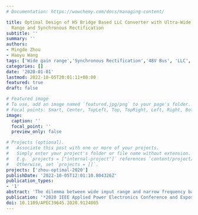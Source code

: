 ```yaml
---
# Documentation: https://wowchemy.com/docs/managing-content/

title: Optimal Design of H5 Bridge Based LLC Converter with Ultra-Wide Input Voltage
  Range and Synchronous Rectification
subtitle: ''
summary: ''
authors:
- Mingde Zhou
- Haoyu Wang
tags: ['Wide gain range','Synchronous Rectification','48V Bus', 'LLC','DC/DC']
categories: []
date: '2020-01-01'
lastmod: 2022-10-05T20:01:11+08:00
featured: true
draft: false

# Featured image
# To use, add an image named `featured.jpg/png` to your page's folder.
# Focal points: Smart, Center, TopLeft, Top, TopRight, Left, Right, BottomLeft, Bottom, BottomRight.
image:
  caption: ''
  focal_point: ''
  preview_only: false

# Projects (optional).
#   Associate this post with one or more of your projects.
#   Simply enter your project's folder or file name without extension.
#   E.g. `projects = ["internal-project"]` references `content/project/deep-learning/index.md`.
#   Otherwise, set `projects = []`.
projects: ['zhou-optimal-2020']
publishDate: '2022-10-05T12:01:10.804326Z'
publication_types:
- '1'
abstract: 'The dilemma between wide input range and narrow frequency band is a classic problem for the frequency modulated LLC converters. Using reconfiguring bridge can mitigate this issue effectively. However, there is a lack of systematic consideration in converter design and optimization. To address this challenge, this work introduces a six-mode LLC converter based on a reconfigurable H5 bridge, and systematically presents its optimal design methodology in ultra-wide input range applications. The dual LLC resonant tanks are driven by identical switching frequency, and provide a normalized gain range from 1 to 5. Synchronized rectification is employed on the secondary side to improve the gain and efficiency. The load distributions between dual tanks are analyzed in detail. It indicates that the equivalent output capacitance of the primary-side MOSFETs is reduced. This enhances the ZVS performance and reduces the circulating loss. The optimal design of transformer ensures a continuous voltage gain over adjacent modes. A 48V, 500W laboratory prototype is designed to validate the concept. The designed prototype is adapted to an 80V∼400V input range. The maximum efficiency is 96.95%.'
publication: '*2020 IEEE Applied Power Electronics Conference and Exposition (APEC)*'
doi: 10.1109/APEC39645.2020.9124005
---
```


